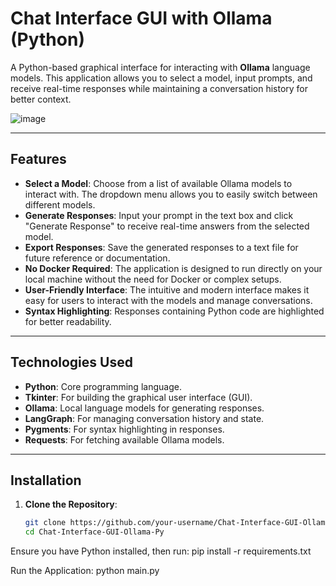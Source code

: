 # Chat Interface GUI with Ollama (Python)

A Python-based graphical interface for interacting with **Ollama** language models. This application allows you to select a model, input prompts, and receive real-time responses while maintaining a conversation history for better context.


![image](https://github.com/user-attachments/assets/170b7285-136a-44e5-b29a-77534f0f603e)

---

## Features

- **Select a Model**: Choose from a list of available Ollama models to interact with. The dropdown menu allows you to easily switch between different models.
- **Generate Responses**: Input your prompt in the text box and click "Generate Response" to receive real-time answers from the selected model.
- **Export Responses**: Save the generated responses to a text file for future reference or documentation.
- **No Docker Required**: The application is designed to run directly on your local machine without the need for Docker or complex setups.
- **User-Friendly Interface**: The intuitive and modern interface makes it easy for users to interact with the models and manage conversations.
- **Syntax Highlighting**: Responses containing Python code are highlighted for better readability.

---

## Technologies Used

- **Python**: Core programming language.
- **Tkinter**: For building the graphical user interface (GUI).
- **Ollama**: Local language models for generating responses.
- **LangGraph**: For managing conversation history and state.
- **Pygments**: For syntax highlighting in responses.
- **Requests**: For fetching available Ollama models.

---

## Installation

1. **Clone the Repository**:
   ```bash
   git clone https://github.com/your-username/Chat-Interface-GUI-Ollama-Py.git
   cd Chat-Interface-GUI-Ollama-Py

Ensure you have Python installed, then run:
   pip install -r requirements.txt

Run the Application:
   python main.py
